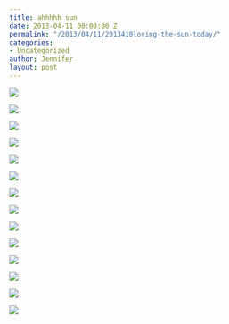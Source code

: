 ```yaml
---
title: ahhhhh sun
date: 2013-04-11 00:00:00 Z
permalink: "/2013/04/11/2013410loving-the-sun-today/"
categories:
- Uncategorized
author: Jennifer
layout: post
---
```


<div class="image-gallery-wrapper">
  <p>
    <img src="/teamelam/assets/images/ahhhhh-sun/2013-04-10+16.20.37.jpg" />
  </p>

  <p>
    <img src="/teamelam/assets/images/ahhhhh-sun/2013-04-10+16.26.16.jpg" />
  </p>

  <p>
    <img src="/teamelam/assets/images/ahhhhh-sun/2013-04-10+16.27.46.jpg" />
  </p>

  <p>
    <img src="/teamelam/assets/images/ahhhhh-sun/2013-04-10+16.26.37.jpg" />
  </p>

  <p>
    <img src="/teamelam/assets/images/ahhhhh-sun/2013-04-10+16.20.32.jpg" />
  </p>

  <p>
    <img src="/teamelam/assets/images/ahhhhh-sun/2013-04-10+16.25.48.jpg" />
  </p>

  <p>
    <img src="/teamelam/assets/images/ahhhhh-sun/2013-04-10+16.26.19.jpg" />
  </p>

  <p>
    <img src="/teamelam/assets/images/ahhhhh-sun/2013-04-10+16.26.33.jpg" />
  </p>

  <p>
    <img src="/teamelam/assets/images/ahhhhh-sun/2013-04-10+16.26.49.jpg" />
  </p>

  <p>
    <img src="/teamelam/assets/images/ahhhhh-sun/2013-04-10+16.53.42.jpg" />
  </p>

  <p>
    <img src="/teamelam/assets/images/ahhhhh-sun/2013-04-10+16.53.47.jpg" />
  </p>

  <p>
    <img src="/teamelam/assets/images/ahhhhh-sun/2013-04-10+16.53.52.jpg" />
  </p>

  <p>
    <img src="/teamelam/assets/images/ahhhhh-sun/2013-04-10+16.56.29.jpg" />
  </p>

  <p>
    <img src="/teamelam/assets/images/ahhhhh-sun/2013-04-10+16.53.27.jpg" />
  </p>
</div>
